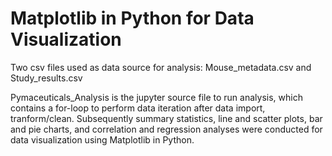 # Matplotlib in Python for Data Visualization

Two csv files used as data source for analysis: Mouse_metadata.csv and Study_results.csv

Pymaceuticals_Analysis is the jupyter source file to run analysis, which contains a for-loop to perform data iteration after data import, tranform/clean. Subsequently summary statistics, line and scatter plots, bar and pie charts, and correlation and regression analyses were conducted for data visualization using Matplotlib in Python. 


